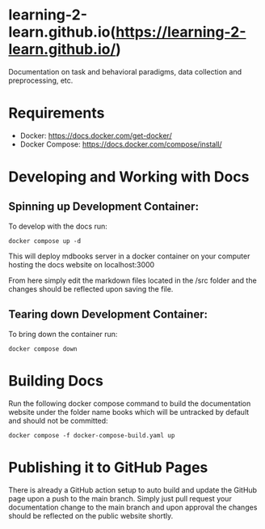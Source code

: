# learning-2-learn.github.io(https://learning-2-learn.github.io/)
Documentation on task and behavioral paradigms, data collection and preprocessing, etc. 

# Requirements
- Docker: https://docs.docker.com/get-docker/
- Docker Compose: https://docs.docker.com/compose/install/

# Developing and Working with Docs

## Spinning up Development Container:
To develop with the docs run:
```
docker compose up -d
```
This will deploy mdbooks server in a docker container on your computer hosting the docs website on localhost:3000

From here simply edit the markdown files located in the /src folder and the changes should be reflected upon saving the file.

## Tearing down Development Container:
To bring down the container run:
```
docker compose down
```

# Building Docs
Run the following docker compose command to build the documentation website under the folder name books which will be untracked by default and should not be committed:
```
docker compose -f docker-compose-build.yaml up
```

# Publishing it to GitHub Pages
There is already a GitHub action setup to auto build and update the GitHub page upon a push to the main branch. Simply just pull request your documentation change to the main branch and upon approval the changes should be reflected on the public website shortly.
